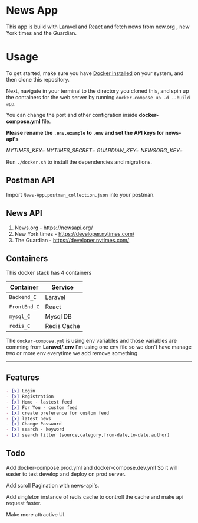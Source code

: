 # News App


This app is build with Laravel and React and fetch news from new.org , new York times and the Guardian. 


# Usage

To get started, make sure you have [Docker installed](https://docs.docker.com/docker-for-mac/install/) on your system, and then clone this repository.

Next, navigate in your terminal to the directory you cloned this, and spin up the containers for the web server by running `docker-compose up -d --build app`.




You can change the port and other configration inside **docker-compose.yml** file.

**Please rename the `.env.example` to `.env` and set the API keys for news-api's**

*NYTIMES_KEY=
NYTIMES_SECRET=
GUARDIAN_KEY=
NEWSORG_KEY=*

Run `./docker.sh` to install the dependencies and migrations.



## Postman API
Import `News-App.postman_collection.json` into your postman.

## News API

 1. News.org - https://newsapi.org/
 2. New York times - https://developer.nytimes.com/
 3. The Guardian - https://developer.nytimes.com/


## Containers
This docker stack has 4 containers

| Container | Service |
|--|--|
| `Backend_C` | Laravel |
| `FrontEnd_C` | React |
| `mysql_C` | Mysql DB |
| `redis_C` | Redis Cache |

The `docker-compose.yml` is using env variables and those variables are comming from **Laravel/.env** I'm using one env file so we don't have manage two or more env everytime we add remove something.



 ****




## Features

```markdown
- [x] Login
- [x] Registration
- [x] Home - lastest feed
- [x] For You - custom feed
- [x] create preference for custom feed
- [x] latest news
- [x] Change Password
- [x] search - keyword
- [x] search filter (source,category,from-date,to-date,author)
```

## Todo
Add docker-compose.prod.yml and  docker-compose.dev.yml So it will easier to test develop and deploy on prod server.

Add scroll Pagination with news-api's.

Add singleton instance of redis cache to controll the cache and make api request faster.

Make more attractive UI.
